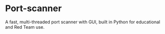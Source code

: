 # Port-scanner
A fast, multi-threaded port scanner with GUI, built in Python for educational and Red Team use.
